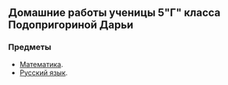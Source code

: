 ## Домашние работы ученицы 5"Г" класса Подопригориной Дарьи

### Предметы

- [Математика](mathematics/).
- [Русский язык](rulang/).
